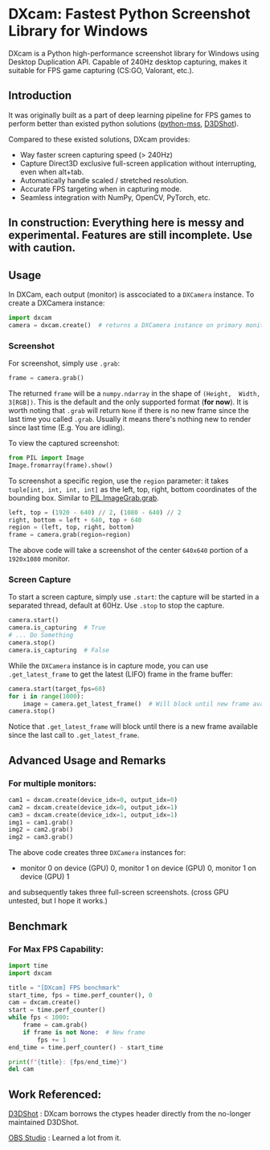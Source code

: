 # **DXcam**: Fastest Python Screenshot Library for Windows
DXcam is a Python high-performance screenshot library for Windows using Desktop Duplication API. Capable of 240Hz desktop capturing, makes it suitable for FPS game capturing (CS:GO, Valorant, etc.). 

## Introduction
It was originally built as a part of deep learning pipeline for FPS games to perform better than existed python solutions ([python-mss](https://github.com/BoboTiG/python-mss), [D3DShot](https://github.com/SerpentAI/D3DShot/)). 

Compared to these existed solutions, DXcam provides:
- Way faster screen capturing speed (> 240Hz)
- Capture Direct3D exclusive full-screen application without interrupting, even when alt+tab.
- Automatically handle scaled / stretched resolution.
- Accurate FPS targeting when in capturing mode. 
- Seamless integration with NumPy, OpenCV, PyTorch, etc.

## **In construction: Everything here is messy and experimental. Features are still incomplete. Use with caution.**



## Usage
In DXCam, each output (monitor) is asscociated to a ```DXCamera``` instance.
To create a DXCamera instance:
```python
import dxcam
camera = dxcam.create()  # returns a DXCamera instance on primary monitor
```
### Screenshot
For screenshot, simply use ```.grab```:
```python
frame = camera.grab()
```
The returned ```frame``` will be a ```numpy.ndarray``` in the shape of ```(Height,  Width, 3[RGB])```. This is the default and the only supported format (**for now**). It is worth noting that ```.grab``` will return ```None``` if there is no new frame since the last time you called ```.grab```. Usually it means there's nothing new to render since last time (E.g. You are idling).

To view the captured screenshot:
```python
from PIL import Image
Image.fromarray(frame).show()
```
To screenshot a specific region, use the ```region``` parameter: it takes ```tuple[int, int, int, int]``` as the left, top, right, bottom coordinates of the bounding box. Similar to [PIL.ImageGrab.grab](https://pillow.readthedocs.io/en/stable/reference/ImageGrab.html).
```python
left, top = (1920 - 640) // 2, (1080 - 640) // 2
right, bottom = left + 640, top + 640
region = (left, top, right, bottom)
frame = camera.grab(region=region)
```
The above code will take a screenshot of the center ```640x640``` portion of a ```1920x1080``` monitor.
### Screen Capture
To start a screen capture, simply use ```.start```: the capture will be started in a separated thread, default at 60Hz. Use ```.stop``` to stop the capture.
```python
camera.start()
camera.is_capturing  # True
# ... Do Something
camera.stop()
camera.is_capturing  # False
```

While the ```DXCamera``` instance is in capture mode, you can use ```.get_latest_frame``` to get the latest (LIFO) frame in the frame buffer:
```python
camera.start(target_fps=60)
for i in range(1000):
    image = camera.get_latest_frame()  # Will block until new frame available
camera.stop()
```
Notice that ```.get_latest_frame``` will block until there is a new frame available since the last call to ```.get_latest_frame```.

## Advanced Usage and Remarks
### For multiple monitors:
```python
cam1 = dxcam.create(device_idx=0, output_idx=0)
cam2 = dxcam.create(device_idx=0, output_idx=1)
cam3 = dxcam.create(device_idx=1, output_idx=1)
img1 = cam1.grab()
img2 = cam2.grab()
img2 = cam3.grab()
```
The above code creates three ```DXCamera``` instances for:
- monitor 0 on device (GPU) 0, monitor 1 on device (GPU) 0, monitor 1 on device (GPU) 1

and subsequently takes three full-screen screenshots. (cross GPU untested, but I hope it works.)

## Benchmark
### For Max FPS Capability:
```python
import time
import dxcam

title = "[DXcam] FPS benchmark"
start_time, fps = time.perf_counter(), 0
cam = dxcam.create()
start = time.perf_counter()
while fps < 1000:
    frame = cam.grab()
    if frame is not None:  # New frame
        fps += 1
end_time = time.perf_counter() - start_time

print(f"{title}: {fps/end_time}")
del cam
```

## Work Referenced:
[D3DShot](https://github.com/SerpentAI/D3DShot/) : DXcam borrows the ctypes header directly from the no-longer maintained D3DShot.

[OBS Studio](https://github.com/obsproject/obs-studio) : Learned a lot from it.